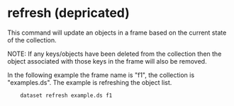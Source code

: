 refresh (depricated)
====================

This command will update an objects in a frame based on the current
state of the collection.  

NOTE: If any keys/objects have been deleted from the collection then
the object associated with those keys in the frame will also
be removed.

In the following example the frame name is \"f1\", the collection is
\"examples.ds\". The example is refreshing the object list.

```shell
    dataset refresh example.ds f1
```

